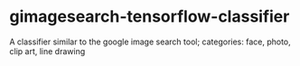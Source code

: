 # gimagesearch-tensorflow-classifier
A classifier similar to the google image search tool; categories: face, photo, clip art, line drawing
